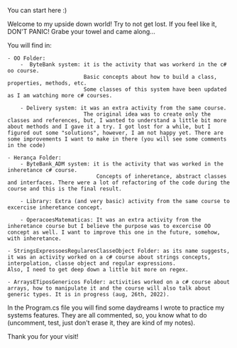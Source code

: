 You can start here :)

Welcome to my upside down world!
Try to not get lost. If you feel like it, DON'T PANIC! 
Grabe your towel and came along...

You will find in:

    - OO Folder:
        -  ByteBank system: it is the activity that was workerd in the c# oo course.
                            Basic concepts about how to build a class, properties, methods, etc.
                            Some classes of this system have been updated as I am watching more c# courses.

        - Delivery system: it was an extra activity from the same course.
                            The original idea was to create only the classes and references, but, I wanted to understand a little bit more about methods and I gave it a try. I got lost for a while, but I figured out some "solutions", however, I am not happy yet. There are some improvements I want to make in there (you will see some comments in the code)

    - Herança Folder:
        - ByteBank_ADM system: it is the activity that was worked in the inheretance c# course.
                                Concepts of inheretance, abstract classes and interfaces. There were a lot of refactoring of the code during the course and this is the final result.

        - Library: Extra (and very basic) activity from the same course to excercise inheretance concept.

        - OperacoesMatematicas: It was an extra activity from the inheretance course but I believe the purpose was to excercise OO concept as well. I want to improve this one in the future, somehow, with inheretance.

    - StringsExpressoesRegularesClasseObject Folder: as its name suggests, it was an activity worked on a c# course about strings concepts, interpolation, classe object and regular expressions.
    Also, I need to get deep down a little bit more on regex.

    - ArraysETiposGenericos Folder: activities worked on a c# course about arrays, how to manipulate it and the course will also talk about generic types. It is in progress (aug, 26th, 2022).


In the Program.cs file you will find some daydreams I wrote to practice my systems features. They are all commented, so, you know what to do (uncomment, test, just don't erase it, they are kind of my notes).

Thank you for your visit!
